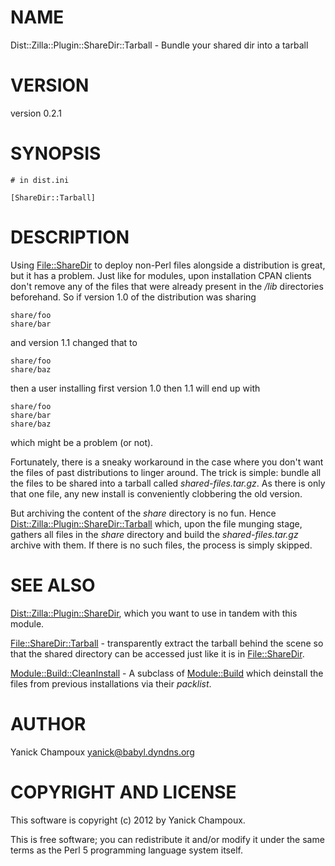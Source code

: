 # NAME

Dist::Zilla::Plugin::ShareDir::Tarball - Bundle your shared dir into a tarball

# VERSION

version 0.2.1

# SYNOPSIS

    # in dist.ini

    [ShareDir::Tarball]

# DESCRIPTION

Using [File::ShareDir](http://search.cpan.org/perldoc?File::ShareDir) to deploy non-Perl files alongside a distribution is
great, but it has a problem.  Just like for modules, upon installation CPAN clients
don't remove any of the files that were already present in the _/lib_
directories beforehand. So if version 1.0 of the distribution was sharing

    share/foo
    share/bar

and version 1.1 changed that to 

    share/foo
    share/baz

then a user installing first version 1.0 then 1.1 will end up with 

    share/foo
    share/bar
    share/baz

which might be a problem (or not).

Fortunately, there is a sneaky
workaround in the case where you don't want the files of past distributions to
linger around. The trick is simple: bundle all the files to be shared into
a tarball called _shared-files.tar.gz_.  As there is only that one file, any
new install is conveniently clobbering the old version. 

But archiving the content of the _share_ directory is no fun. Hence
[Dist::Zilla::Plugin::ShareDir::Tarball](http://search.cpan.org/perldoc?Dist::Zilla::Plugin::ShareDir::Tarball) which, upon the file munging stage, gathers all 
files in the _share_ directory and build the _shared-files.tar.gz_ archive
with them.  If there is no such files, the process is simply skipped.

# SEE ALSO

[Dist::Zilla::Plugin::ShareDir](http://search.cpan.org/perldoc?Dist::Zilla::Plugin::ShareDir), which you want to use in tandem with this
module.

[File::ShareDir::Tarball](http://search.cpan.org/perldoc?File::ShareDir::Tarball) - transparently extract the tarball behind the
scene so that the shared directory can be accessed just like it is in
[File::ShareDir](http://search.cpan.org/perldoc?File::ShareDir).

[Module::Build::CleanInstall](http://search.cpan.org/perldoc?Module::Build::CleanInstall) - A subclass of [Module::Build](http://search.cpan.org/perldoc?Module::Build) which
deinstall the files from previous installations via their _packlist_.

# AUTHOR

Yanick Champoux <yanick@babyl.dyndns.org>

# COPYRIGHT AND LICENSE

This software is copyright (c) 2012 by Yanick Champoux.

This is free software; you can redistribute it and/or modify it under
the same terms as the Perl 5 programming language system itself.
